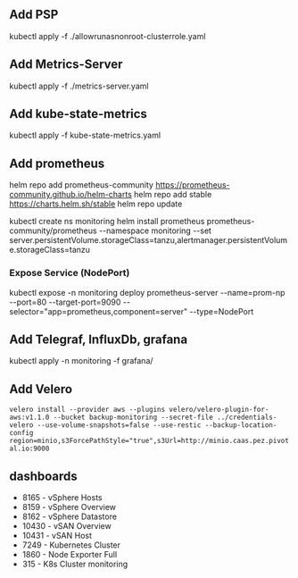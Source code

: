 ## Add PSP
kubectl apply -f ./allowrunasnonroot-clusterrole.yaml

## Add Metrics-Server
kubectl apply -f ./metrics-server.yaml

## Add kube-state-metrics
kubectl apply -f kube-state-metrics.yaml

## Add prometheus
helm repo add prometheus-community https://prometheus-community.github.io/helm-charts
helm repo add stable https://charts.helm.sh/stable
helm repo update

kubectl create ns monitoring
helm install prometheus prometheus-community/prometheus  --namespace monitoring --set server.persistentVolume.storageClass=tanzu,alertmanager.persistentVolume.storageClass=tanzu

### Expose Service (NodePort)
kubectl expose -n monitoring deploy prometheus-server --name=prom-np --port=80 --target-port=9090 --selector="app=prometheus,component=server" --type=NodePort


## Add Telegraf, InfluxDb, grafana
kubectl apply -n monitoring -f grafana/

## Add Velero
`velero install --provider aws --plugins velero/velero-plugin-for-aws:v1.1.0 --bucket backup-monitoring --secret-file ../credentials-velero --use-volume-snapshots=false --use-restic --backup-location-config region=minio,s3ForcePathStyle="true",s3Url=http://minio.caas.pez.pivotal.io:9000
    `


## dashboards
* 8165 - vSphere Hosts
* 8159 - vSphere Overview
* 8162 - vSphere Datastore
* 10430 - vSAN Overview
* 10431 - vSAN Host
* 7249 - Kubernetes Cluster
* 1860 - Node Exporter Full
* 315 - K8s Cluster monitoring
